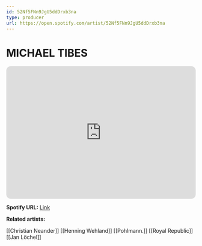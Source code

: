 ```yaml
---
id: 52Nf5FNn9JgU5ddDrxb3na
type: producer
url: https://open.spotify.com/artist/52Nf5FNn9JgU5ddDrxb3na
---
```

# MICHAEL TIBES

<iframe style="border-radius:12px" src="https://open.spotify.com/embed/artist/52Nf5FNn9JgU5ddDrxb3na" width="100%" height="352" frameBorder="0" allowfullscreen="" allow="autoplay; clipboard-write; encrypted-media; fullscreen; picture-in-picture" loading="lazy"></iframe>

**Spotify URL:** [Link](https://open.spotify.com/artist/52Nf5FNn9JgU5ddDrxb3na)

**Related artists:**

[[Christian Neander]]
[[Henning Wehland]]
[[Pohlmann.]]
[[Royal Republic]]
[[Jan Löchel]]
